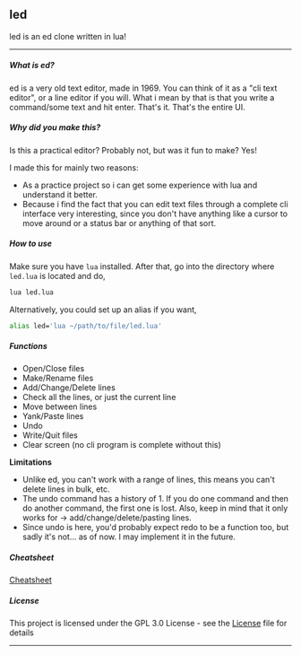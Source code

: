## led

led is an ed clone written in lua!

---

##### What is ed?
ed is a very old text editor, made in 1969. You can think of it as a "cli text editor", or a line editor if you will.
What i mean by that is that you write a command/some text and hit enter. That's it. That's the entire UI.

##### Why did you make this?
Is this a practical editor? Probably not, but was it fun to make? Yes!

I made this for mainly two reasons:
- As a practice project so i can get some experience with lua and understand it better.
- Because i find the fact that you can edit text files through a complete cli interface very interesting, since you don't have anything like a cursor to move around or a status bar or anything of that sort.

##### How to use
Make sure you have `lua` installed. After that, go into the directory where `led.lua` is located and do,
```bash
lua led.lua
```

Alternatively, you could set up an alias if you want,
```bash
alias led='lua ~/path/to/file/led.lua'
```

##### Functions
- Open/Close files
- Make/Rename files
- Add/Change/Delete lines
- Check all the lines, or just the current line
- Move between lines
- Yank/Paste lines
- Undo
- Write/Quit files
- Clear screen (no cli program is complete without this)

**Limitations**
- Unlike ed, you can't work with a range of lines, this means you can't delete lines in bulk, etc.
- The undo command has a history of 1. If you do one command and then do another command, the first one is lost. Also, keep in mind that it only works for -> add/change/delete/pasting lines.
- Since undo is here, you'd probably expect redo to be a function too, but sadly it's not... as of now. I may implement it in the future.

##### Cheatsheet
[Cheatsheet](cheatsheet.md)

##### License

This project is licensed under the GPL 3.0 License - see the [License](LICENSE) file for details

---
